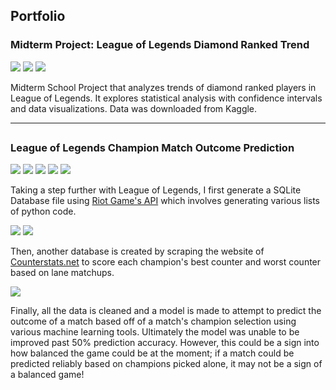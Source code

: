 ## Portfolio
### Midterm Project: League of Legends Diamond Ranked Trend

[![](https://img.shields.io/badge/Jupyter-Open_Notebook-EE4C2C?logo=Jupyter)](projects/Midterm-Project.html)
[![](https://img.shields.io/badge/Data_Report-View_PDF-EE4C2C?logo=Reader)](projects/Midterm-Assignment.pdf) 
[![](https://img.shields.io/badge/Raw_Data-View_csv-1ED760?logo=Excel)](projects/high_diamond_ranked_10min.csv)

Midterm School Project that analyzes trends of diamond ranked players in League of Legends. It explores statistical analysis with confidence intervals and data visualizations. Data was downloaded from Kaggle. 

***
## 
### League of Legends Champion Match Outcome Prediction

[![](https://img.shields.io/badge/Python-Download_List_GenPart1-EE4C2C?logo=Python)](projects/lolproject/riotlist.py)
[![](https://img.shields.io/badge/Python-Download_List_GenPart2-EE4C2C?logo=Python)](projects/lolproject/riotlistprt2.py)
[![](https://img.shields.io/badge/Python-Download_List_GenPart3-EE4C2C?logo=Python)](projects/lolproject/riotlistprt3.py)
[![](https://img.shields.io/badge/Python-Download_List_GenPart4-EE4C2C?logo=Python)](projects/lolproject/lolmatchdata.py)
[![](https://img.shields.io/badge/SQLite-Download_SQL-blue?logo=SQL)](projects/lolproject/LOL_Match_Champion_Database.sqlite3)

Taking a step further with League of Legends, I first generate a SQLite Database file using [Riot Game's API](https://developer.riotgames.com/) which involves generating various lists of python code. 

[![](https://img.shields.io/badge/Python-Web_Scraper-EE4C2C?logo=Python)](projects/lolproject/champcounterscrape.py)
[![](https://img.shields.io/badge/SQLite-Download_SQL-blue?logo=SQL)](projects/lolproject/Champ_Counter.sqlite3)

Then, another database is created by scraping the website of [Counterstats.net](https://www.counterstats.net/) to score each champion's best counter and worst counter based on lane matchups. 

[![](https://img.shields.io/badge/Jupyter-Open_Notebook-EE4C2C?logo=Jupyter)](projects/Riot_Champion_Match_Analysis.html)

Finally, all the data is cleaned and a model is made to attempt to predict the outcome of a match based off of a match's champion selection using various machine learning tools. Ultimately the model was unable to be improved past 50% prediction accuracy. However, this could be a sign into how balanced the game could be at the moment; if a match could be predicted reliably based on champions picked alone, it may not be a sign of a balanced game! 


